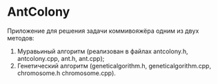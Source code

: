 # AntColony

Приложение для решения задачи коммивояжёра одним из двух методов:
  1) Муравьиный алгоритм (реализован в файлах antcolony.h, antcolony.cpp, ant.h, ant.cpp); 
  2) Генетический алгоритм (geneticalgorithm.h, geneticalgorithm.cpp, chromosome.h	chromosome.cpp).
  
